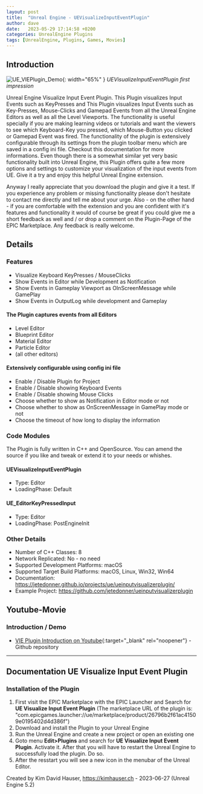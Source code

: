```yaml
---
layout: post
title:  "Unreal Engine - UEVisualizeInputEventPlugin"
author: dave
date:   2023-05-29 17:14:58 +0200
categories: UnrealEngine Plugins
tags: [UnrealEngine, Plugins, Games, Movies]
---
```


## Introduction
![UE\_VIEPlugin\_Demo](../../assets/img/projects/uevisualizeinputeventplugin/UE_VIE_Plugin-Screen-Featured-1920x1080-2023-06-27.png){: width="65%" }
_UEVisualizeInputEventPlugin first impression_

Unreal Engine Visualize Input Event Plugin. This Plugin visualizes Input Events such as KeyPresses and This Plugin visualizes Input Events such as Key-Presses, Mouse-Clicks and Gamepad Events from all the Unreal Engine Editors as well as all the Level Viewports. The functionality is useful specially if you are making learning videos or tutorials and want the viewers to see which Keyboard-Key you pressed, which Mouse-Button you clicked or Gamepad Event was fired. The functionality of the plugin is extensively configurable through its settings from the plugin toolbar menu which are saved in a config ini file. Checkout this documentation for more informations. Even though there is a somewhat similar yet very basic functionality built into Unreal Engine, this Plugin offers quite a few more options and settings to customize your visualization of the input events from UE. Give it a try and enjoy this helpful Unreal Engine extension.

Anyway I really appreciate that you download the plugin and give it a test. If you experience any problem or missing functionality please don't hesitate to contact me directly and tell me about your urge. Also - on the other hand - if you are comfortable with the extension and you are confident with it's features and functionality it would of course be great if you could give me a short feedback as well and / or drop a comment on the Plugin-Page of the EPIC Marketplace. Any feedback is really welcome.

## Details

### Features
- Visualize Keyboard KeyPresses / MouseClicks
- Show Events in Editor while Development as Notification
- Show Events in Gameplay Viewport as OInScreenMessage while GamePlay
- Show Events in OutputLog while development and Gameplay

#### The Plugin captures events from all Editors
- Level Editor
- Blueprint Editor
- Material Editor
- Particle Editor
- (all other editors)

#### Extensively configurable using config ini file
- Enable / Disable Plugin for Project
- Enable / Disable showing Keyboard Events
- Enable / Disable showing Mouse Clicks
- Choose whether to show as Notification in Editor mode or not
- Choose whether to show as OnScreenMessage in GamePlay mode or not
- Choose the timeout of how long to display the information

### Code Modules
The Plugin is fully written in C++ and OpenSource. You can amend the source if you like and tweak or extend it to your needs or whishes.

#### UEVisualizeInputEventPlugin
- Type: Editor
- LoadingPhase: Default

#### UE_EditorKeyPressedInput
- Type: Editor
- LoadingPhase: PostEngineInit

### Other Details
- Number of C++ Classes: 8
- Network Replicated: No - no need
- Supported Development Platforms: macOS
- Supported Target Build Platforms: macOS, Linux, Win32, Win64
- Documentation: https://jetedonner.github.io/projects/ue/ueinputvisualizerplugin/
- Example Project: https://github.com/jetedonner/ueinputvisualizerplugin

## Youtube-Movie

### Introduction / Demo
- [VIE Plugin Introduction on Youtube](https://youtu.be/6OgjshVsDx8){:target="_blank" rel="noopener"} - Github repository

---

## Documentation UE Visualize Input Event Plugin
### Installation of the Plugin
1. First visit the EPIC Marketplace with the EPIC Launcher and Search for **UE Visualize Input Event Plugin** (The marketplace URL of the plugin is: "com.epicgames.launcher://ue/marketplace/product/26796b2f61ac41509e0195402d4d386f")
2. Download and install the Plugin to your Unreal Engine
3. Run the Unreal Engine and create a new project or open an existing one
4. Goto menu **Edit>Plugins** and search for **UE Visualize Input Event Plugin**. Activate it. After that you will have to restart the Unreal Engine to successfully load the plugin. Do so.
5. After the resstart you will see a new icon in the menubar of the Unreal Editor.



Created by Kim David Hauser, https://kimhauser.ch - 2023-06-27 (Unreal Engine 5.2)

<!--
### Latest demo movie (New demo project)
<div class="container-responsive-iframe">
  <iframe class="responsive-iframe" src="https://www.youtube.com/embed/M2Sblqx3VVE" title="YouTube video player" frameborder="0" allow="accelerometer; autoplay; clipboard-write; encrypted-media; gyroscope; picture-in-picture" allowfullscreen></iframe>
</div>

## Source code download
- [Plugin source code](https://github.com/jetedonner/PlayerStartPlugin){:target="_blank" rel="noopener"} - Github repository

## About / Credits
- Created by Kim David Hauser, https://kimhauser.ch - 2023-05-27 (Unreal Engine 5.1) -->
	
